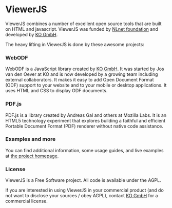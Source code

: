 # ViewerJS

ViewerJS combines a number of excellent open source tools that are built on HTML and javascript. ViewerJS was funded by [NLnet foundation](http://nlnet.nl) and developed by [KO GmbH](http://kogmbh.com).

The heavy lifting in ViewerJS is done by these awesome projects:

### WebODF

WebODF is a JavaScript library created by [KO GmbH](http://kogmbh.com). It was started by Jos van den Oever at KO and is now developed by a growing team including external collaborators. It makes it easy to add Open Document Format (ODF) support to your website and to your mobile or desktop applications. It uses HTML and CSS to display ODF documents.

### PDF.js

PDF.js is a library created by Andreas Gal and others at Mozilla Labs. It is an HTML5 technology experiment that explores building a faithful and efficient Portable Document Format (PDF) renderer without native code assistance.

### Examples and more

You can find additional information, some usage guides, and live examples at [the project homepage](http://viewerjs.org).

### License

ViewerJS is a Free Software project. All code is available under the AGPL.

If you are interested in using ViewerJS in your commercial product
(and do not want to disclose your sources / obey AGPL),
contact [KO GmbH](http://kogmbh.com) for a commercial license.
